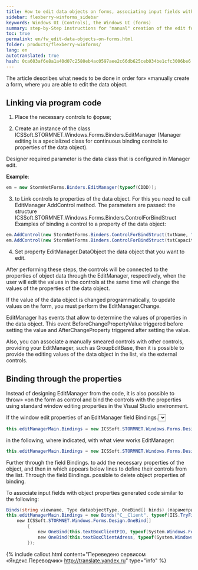 ```yaml
--- 
title: How to edit data objects on forms, associating input fields with the properties of data object 
sidebar: flexberry-winforms_sidebar 
keywords: Windows UI (Controls), the Windows UI (forms) 
summary: step-by-Step instructions for "manual" creation of the edit form object and bind its controls to the properties of the data object 
toc: true 
permalink: en/fw_edit-data-objects-on-forms.html 
folder: products/flexberry-winforms/ 
lang: en 
autotranslated: true 
hash: 0ca603af6e8a1a40d07c2580eb4ac0597aee2c66db625ceb034be1cfc3006be6 
--- 
```


The article describes what needs to be done in order for» «manually create a form, where you are able to edit the data object. 

## Linking via program code 

1) Place the necessary controls to форме; 

2) Create an instance of the class ICSSoft.STORMNET.Windows.Forms.Binders.EditManager (Manager editing is a specialized class for continuous binding controls to properties of the data object). 

Designer required parameter is the data class that is configured in Manager edit. 

__Example__: 

```csharp
em = new StormNetForms.Binders.EditManager(typeof(CDDD));
``` 

3) to Link controls to properties of the data object. 
For this you need to call EditManager AddControl method. The parameters are passed: the structure ICSSoft.STORMNET.Windows.Forms.Binders.ControlForBindStruct Examples of binding a control to a property of the data object: 

```csharp
em.AddControl(new StormNetForms.Binders.ControlForBindStruct(txtName, "Text"), "Name");
em.AddControl(new StormNetForms.Binders.ControlForBindStruct(txtCapacity, "Text"), "Volume");
``` 

4) Set property EditManager.DataObject the data object that you want to edit. 

After performing these steps, the controls will be connected to the properties of object data through the EditManager, respectively, when the user will edit the values in the controls at the same time will change the values of the properties of the data object. 

If the value of the data object is changed programmatically, to update values on the form, you must perform the EditManager.Change. 

EditManager has events that allow to determine the values of properties in the data object. This event BeforeChangePropertyValue triggered before setting the value and AfterChangeProperty triggered after setting the value. 

Also, you can associate a manually smeared controls with other controls, providing your EditManager, such as GroupEditBase, then it is possible to provide the editing values of the data object in the list, via the external controls. 

## Binding through the properties 

Instead of designing EditManager from the code, it is also possible to throw» «on the form as control and bind the controls with the properties using standard window editing properties in the Visual Studio environment. 

If the window edit properties of an EditManager field Bindings.<select view> for some reason, nothing to choose, then the code dependent forms, you can correct the line: 

```csharp
this.editManagerMain.Bindings = new ICSSoft.STORMNET.Windows.Forms.Design.Binds("", null, null);
``` 

in the following, where indicated, with what view works EditManager: 
```csharp
this.editManagerMain.Bindings = new ICSSoft.STORMNET.Windows.Forms.Design.Binds("C__Client", typeof(IIS.TryFilter.Клиент), null);
``` 

Further through the field Bindings.<Add> to add the necessary properties of the object, and then in which appears below lines to define their controls from the list. 
Through the field Bindings.<Remove> possible to delete object properties of binding. 

To associate input fields with object properties generated code similar to the following: 

```csharp
Binds(string viewname, Type dataobjectType, OneBind[] binds) (параметры для создания объектов класса OneBind аналогичны параметрам структуры ControlForBindStruct). 
this.editManagerMain.Bindings = new Binds("C__Client", typeof(IIS.TryFilter.Клиент),
    new ICSSoft.STORMNET.Windows.Forms.Design.OneBind[]
        {
            new OneBind(this.textBoxClientFIO, typeof(System.Windows.Forms.TextBox), "Text", null, "Name"),
            new OneBind(this.textBoxClientAdress, typeof(System.Windows.Forms.TextBox), "Text", null, "Registration")
        });
```


{% include callout.html content="Переведено сервисом «Яндекс.Переводчик» <http://translate.yandex.ru>" type="info" %}